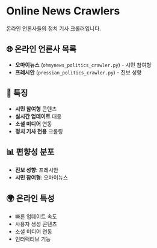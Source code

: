 # Online News Crawlers

온라인 언론사들의 정치 기사 크롤러입니다.

## 🌐 온라인 언론사 목록

- **오마이뉴스** (`ohmynews_politics_crawler.py`) - 시민 참여형
- **프레시안** (`pressian_politics_crawler.py`) - 진보 성향

## 🔧 특징

- **시민 참여형** 콘텐츠
- **실시간 업데이트** 대응
- **소셜 미디어** 연동
- **정치 기사 전용** 크롤링

## 📊 편향성 분포

- **진보 성향**: 프레시안
- **시민 참여형**: 오마이뉴스

## 🌍 온라인 특성

- 빠른 업데이트 속도
- 사용자 생성 콘텐츠
- 소셜 미디어 연동
- 인터랙티브 기능
